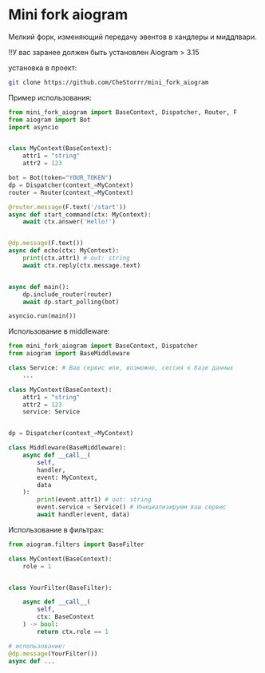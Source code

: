 
# Mini fork aiogram

Мелкий форк, изменяющий передачу эвентов в хандлеры и миддлвари. 

!!У вас заранее должен быть установлен Aiogram > 3.15

установка в проект: 
```sh
git clone https://github.com/CheStorrr/mini_fork_aiogram
```

Пример использования: 

```py
from mini_fork_aiogram import BaseContext, Dispatcher, Router, F
from aiogram import Bot
import asyncio


class MyContext(BaseContext):
    attr1 = "string"
    attr2 = 123

bot = Bot(token="YOUR_TOKEN")
dp = Dispatcher(context_=MyContext)
router = Router(context_=MyContext)

@router.message(F.text('/start'))
async def start_command(ctx: MyContext):
    await ctx.answer('Hello!')


@dp.message(F.text())
async def echo(ctx: MyContext):
    print(ctx.attr1) # out: string
    await ctx.reply(ctx.message.text)


async def main():
    dp.include_router(router)
    await dp.start_polling(bot)

asyncio.run(main())
```


Использование в middleware: 

```py
from mini_fork_aiogram import BaseContext, Dispatcher
from aiogram import BaseMiddleware

class Service: # Ваш сервис или, возможно, сессия к базе данных
    ...

class MyContext(BaseContext):
    attr1 = "string"
    attr2 = 123
    service: Service


dp = Dispatcher(context_=MyContext)

class Middleware(BaseMiddleware):
    async def __call__(
        self,
        handler,
        event: MyContext,
        data
    ):
        print(event.attr1) # out: string
        event.service = Service() # Инициализируем ваш сервис
        await handler(event, data)


```

Использование в фильтрах: 
```py
from aiogram.filters import BaseFilter 

class MyContext(BaseContext):
    role = 1


class YourFilter(BaseFilter):

    async def __call__(
        self,
        ctx: BaseContext
    ) -> bool:
        return ctx.role == 1

# использование:
@dp.message(YourFilter())
async def ...
```